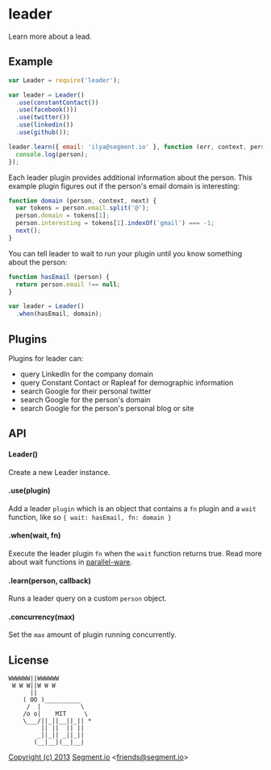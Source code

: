 
# leader

  Learn more about a lead.

## Example

```js
var Leader = require('leader');

var leader = Leader()
  .use(constantContact())
  .use(facebook()))
  .use(twitter())
  .use(linkedin())
  .use(github());

leader.learn({ email: 'ilya@segment.io' }, function (err, context, person) {
  console.log(person);
});
```

Each leader plugin provides additional information about the person. This example plugin figures out if the person's email domain is interesting:

```js
function domain (person, context, next) {
  var tokens = person.email.split('@');
  person.domain = tokens[1];
  person.interesting = tokens[1].indexOf('gmail') === -1;
  next();
}
```

You can tell leader to wait to run your plugin until you know something about the person:

```js
function hasEmail (person) {
  return person.email !== null;
}

var leader = Leader()
  .when(hasEmail, domain);
```

## Plugins

Plugins for leader can:
- query LinkedIn for the company domain
- query Constant Contact or Rapleaf for demographic information
- search Google for their personal twitter
- search Google for the person's domain
- search Google for the person's personal blog or site

## API

#### Leader()

  Create a new Leader instance.

#### .use(plugin)

  Add a leader `plugin` which is an object that contains a `fn` plugin and a `wait` function, like so `{ wait: hasEmail, fn: domain }`

#### .when(wait, fn)

  Execute the leader plugin `fn` when the `wait` function returns true. Read more about wait functions in [parallel-ware](https://github.com/segmentio/parallel-ware).

#### .learn(person, callback)

  Runs a leader query on a custom `person` object.

#### .concurrency(max)

  Set the `max` amount of plugin running concurrently.

## License

```
WWWWWW||WWWWWW
 W W W||W W W
      ||
    ( OO )__________
     /  |           \
    /o o|    MIT     \
    \___/||_||__||_|| *
         || ||  || ||
        _||_|| _||_||
       (__|__|(__|__|
```

[Copyright (c) 2013](http://animals.ivolo.me) [Segment.io](https://segment.io) &lt;friends@segment.io&gt;
